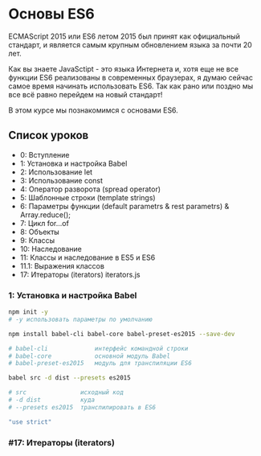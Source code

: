 # Основы ES6

ECMAScript 2015 или ES6 летом 2015 был принят как официальный стандарт, и является самым крупным обновлением языка за почти 20 лет.

Как вы знаете JavaSctipt - это языка Интернета и, хотя еще не все функции ES6 реализованы в современных браузерах, я думаю сейчас самое время начинать использовать ES6. Так как рано или поздно мы все всё равно перейдем на новый стандарт!

В этом курсе мы познакомимся с основами ES6.

## Список уроков
*  0: Вступление
*  1: Установка и настройка Babel
*  2: Использование let
*  3: Использование const
*  4: Оператор разворота (spread operator)
*  5: Шаблонные строки (template strings)
*  6: Параметры функции (default parametrs & rest parametrs) & Array.reduce();
*  7: Цикл for...of
*  8: Объекты
*  9: Классы
* 10: Наследование
* 11: Классы и наследование в ES5 и ES6
* 11.1: Выражения классов
* 17: Итераторы (iterators)                                                         iterators.js



### 1: Установка и настройка Babel
```bash
npm init -y
# -y использовать параметры по умолчанию

npm install babel-cli babel-core babel-preset-es2015 --save-dev

# babel-cli             интерфейс командной строки
# babel-core            основной модуль Babel
# babel-preset-es2015   модуль для транспиляции ES6

babel src -d dist --presets es2015

# src               исходный код
# -d dist           куда
# --presets es2015  транспилировать в ES6
```

```js
"use strict"
```

### #17: Итераторы (iterators)

